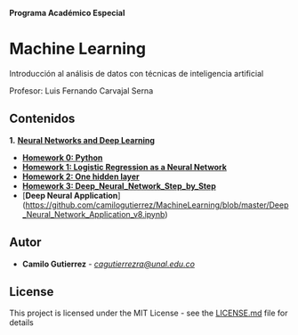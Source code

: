  **Programa Académico Especial** 
# Machine Learning

Introducción al análisis de datos con técnicas de inteligencia artificial

Profesor: Luis Fernando Carvajal Serna 

## Contenidos

**1.** [**Neural Networks and Deep Learning**](https://github.com/camilogutierrez/MachineLearning/blob/master/DeepLearning.ipynb)
* [**Homework 0: Python**](https://github.com/camilogutierrez/MachineLearning/blob/master/Python_Basics_With_Numpy_v3a.ipynb)
* [**Homework 1: Logistic Regression as a Neural Network**](https://github.com/camilogutierrez/MachineLearning/blob/master/Logistic_Regression_with_a_Neural_Network_mindset_v6a.ipynb)
* [**Homework 2: One hidden layer**](https://github.com/camilogutierrez/MachineLearning/blob/master/Planar_data_classification_with_onehidden_layer_v6c.ipynb)
* [**Homework 3: Deep_Neural_Network_Step_by_Step**](https://github.com/camilogutierrez/MachineLearning/blob/master/Building_your_Deep_Neural_Network_Step_by_Step_v8a.ipynb)
* [**Deep Neural Application**] (https://github.com/camilogutierrez/MachineLearning/blob/master/Deep_Neural_Network_Application_v8.ipynb)

## Autor

* **Camilo Gutierrez** - *cagutierrezra@unal.edu.co* 

## License

This project is licensed under the MIT License - see the [LICENSE.md](LICENSE.md) file for details
